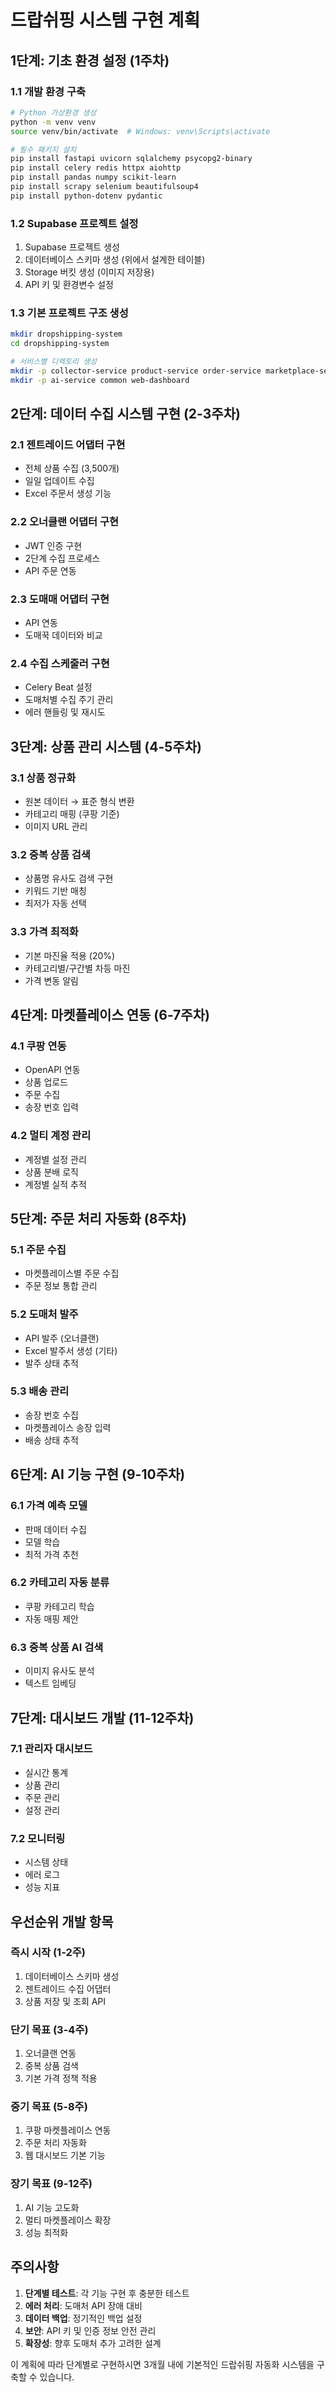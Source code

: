 # 드랍쉬핑 시스템 구현 계획

## 1단계: 기초 환경 설정 (1주차)

### 1.1 개발 환경 구축
```bash
# Python 가상환경 생성
python -m venv venv
source venv/bin/activate  # Windows: venv\Scripts\activate

# 필수 패키지 설치
pip install fastapi uvicorn sqlalchemy psycopg2-binary
pip install celery redis httpx aiohttp
pip install pandas numpy scikit-learn
pip install scrapy selenium beautifulsoup4
pip install python-dotenv pydantic
```

### 1.2 Supabase 프로젝트 설정
1. Supabase 프로젝트 생성
2. 데이터베이스 스키마 생성 (위에서 설계한 테이블)
3. Storage 버킷 생성 (이미지 저장용)
4. API 키 및 환경변수 설정

### 1.3 기본 프로젝트 구조 생성
```bash
mkdir dropshipping-system
cd dropshipping-system

# 서비스별 디렉토리 생성
mkdir -p collector-service product-service order-service marketplace-service
mkdir -p ai-service common web-dashboard
```

## 2단계: 데이터 수집 시스템 구현 (2-3주차)

### 2.1 젠트레이드 어댑터 구현
- 전체 상품 수집 (3,500개)
- 일일 업데이트 수집
- Excel 주문서 생성 기능

### 2.2 오너클랜 어댑터 구현
- JWT 인증 구현
- 2단계 수집 프로세스
- API 주문 연동

### 2.3 도매매 어댑터 구현
- API 연동
- 도매꾹 데이터와 비교

### 2.4 수집 스케줄러 구현
- Celery Beat 설정
- 도매처별 수집 주기 관리
- 에러 핸들링 및 재시도

## 3단계: 상품 관리 시스템 (4-5주차)

### 3.1 상품 정규화
- 원본 데이터 → 표준 형식 변환
- 카테고리 매핑 (쿠팡 기준)
- 이미지 URL 관리

### 3.2 중복 상품 검색
- 상품명 유사도 검색 구현
- 키워드 기반 매칭
- 최저가 자동 선택

### 3.3 가격 최적화
- 기본 마진율 적용 (20%)
- 카테고리별/구간별 차등 마진
- 가격 변동 알림

## 4단계: 마켓플레이스 연동 (6-7주차)

### 4.1 쿠팡 연동
- OpenAPI 연동
- 상품 업로드
- 주문 수집
- 송장 번호 입력

### 4.2 멀티 계정 관리
- 계정별 설정 관리
- 상품 분배 로직
- 계정별 실적 추적

## 5단계: 주문 처리 자동화 (8주차)

### 5.1 주문 수집
- 마켓플레이스별 주문 수집
- 주문 정보 통합 관리

### 5.2 도매처 발주
- API 발주 (오너클랜)
- Excel 발주서 생성 (기타)
- 발주 상태 추적

### 5.3 배송 관리
- 송장 번호 수집
- 마켓플레이스 송장 입력
- 배송 상태 추적

## 6단계: AI 기능 구현 (9-10주차)

### 6.1 가격 예측 모델
- 판매 데이터 수집
- 모델 학습
- 최적 가격 추천

### 6.2 카테고리 자동 분류
- 쿠팡 카테고리 학습
- 자동 매핑 제안

### 6.3 중복 상품 AI 검색
- 이미지 유사도 분석
- 텍스트 임베딩

## 7단계: 대시보드 개발 (11-12주차)

### 7.1 관리자 대시보드
- 실시간 통계
- 상품 관리
- 주문 관리
- 설정 관리

### 7.2 모니터링
- 시스템 상태
- 에러 로그
- 성능 지표

## 우선순위 개발 항목

### 즉시 시작 (1-2주)
1. 데이터베이스 스키마 생성
2. 젠트레이드 수집 어댑터
3. 상품 저장 및 조회 API

### 단기 목표 (3-4주)
1. 오너클랜 연동
2. 중복 상품 검색
3. 기본 가격 정책 적용

### 중기 목표 (5-8주)
1. 쿠팡 마켓플레이스 연동
2. 주문 처리 자동화
3. 웹 대시보드 기본 기능

### 장기 목표 (9-12주)
1. AI 기능 고도화
2. 멀티 마켓플레이스 확장
3. 성능 최적화

## 주의사항

1. **단계별 테스트**: 각 기능 구현 후 충분한 테스트
2. **에러 처리**: 도매처 API 장애 대비
3. **데이터 백업**: 정기적인 백업 설정
4. **보안**: API 키 및 인증 정보 안전 관리
5. **확장성**: 향후 도매처 추가 고려한 설계

이 계획에 따라 단계별로 구현하시면 3개월 내에 기본적인 드랍쉬핑 자동화 시스템을 구축할 수 있습니다.